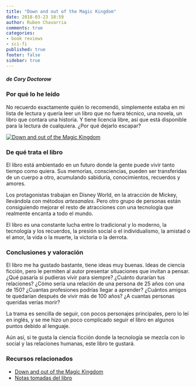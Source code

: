 ```yaml
---
title: "Down and out of the Magic Kingdom"
date: 2018-03-23 18:59
author: Ruben Chavarria
comments: true
categories: 
- book reviews
- sci-fi
published: true
footer: false
sidebar: true
---
```


##### de Cory Doctorow

### Por qué lo he leído

No recuerdo exactamente quién lo recomendó, simplemente estaba en mi lista de
lectura y quería leer un libro que no fuera técnico, una novela, un libro que
contara una historia. Y tiene licencia libre, así que está disponible para la
lectura de cualquiera. ¿Por qué dejarlo escapar?

[![Down and out of the Magic Kingdom](http://craphound.com/images/056c026d-1c66-4d42-9fae-a8e96df290c5-1020x982.jpg)](http://craphound.com/category/down/)

<!-- more -->

### De qué trata el libro

El libro está ambientado en un futuro donde la gente puede vivir tanto tiempo
como quiera. Sus memorias, consciencias, pueden ser transferidas de un cuerpo a
otro, acumulando sabiduría, conocimientos, recuerdos y amores.

Los protagonistas trabajan en Disney World, en la atracción de Mickey,
llevándola con métodos *artesanales*. Pero otro grupo de personas están
consiguiendo mejorar el resto de atracciones con una tecnología que realmente
encanta a todo el mundo.

El libro es una constante lucha entre lo tradicional y lo moderno, la
tecnología y los recuerdos, la presión social o el individualismo, la amistad o
el amor, la vida o la muerte, la victoria o la derrota.

### Conclusiones y valoración

El libro me ha gustado bastante, tiene ideas muy buenas. Ideas de ciencia
ficción, pero le permiten al autor presentar situaciones que invitan a pensar.
¿Qué pasaría si pudieras vivir para siempre? ¿Cuánto durarían tus relaciones?
¿Cómo sería una relación de una persona de 25 años con una de 150? ¿Cuantas
profesiones podrías llegar a aprender? ¿Cuántos amigos te quedarían después de
vivir más de 100 años? ¿A cuantas personas queridas verías morir?

La trama es sencilla de seguir, con pocos personajes principales, pero lo leí
en inglés, y se me hizo un poco complicado seguir el libro en algunos puntos
debido al lenguaje.

Aún así, si te gusta la ciencia ficción donde la tecnología se mezcla con lo
social y las relaciones humanas, este libro te gustará.

### Recursos relacionados

- [Down and out of the Magic Kingdom]
- [Notas tomadas del libro]

[Down and out of the Magic Kingdom]: http://craphound.com/category/down/
[Notas tomadas del libro]: https://github.com/rchavarria/blog-post-incubator/blob/master/published-book-notes/down-out-magic-kingdom.markdown
